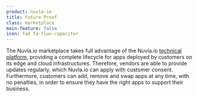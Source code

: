 ```yaml
---
product: nuvla-io
title: Future Proof
class: marketplace
main-feature: false
icon: fad fa-flux-capacitor
---
```


The Nuvla.io marketplace takes full advantage of the Nuvla.io [technical platform](/products-and-services/nuvla-io/tech-spec), providing a complete lifecycle for apps deployed by customers on its edge and cloud infrastructures. Therefore, vendors are able to provide updates regularly, which Nuvla.io can apply with customer consent. Furthermore, customers can add, remove and swap apps at any time, with no penalties, in order to ensure they have the right apps to support their business.
